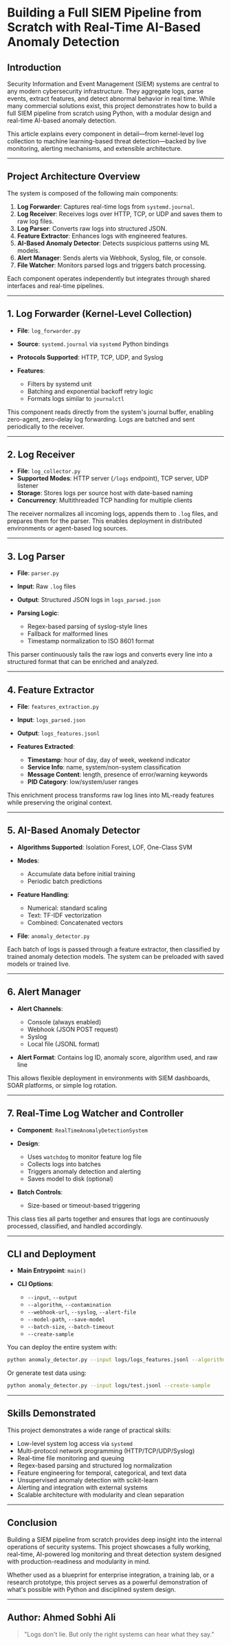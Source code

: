 # Building a Full SIEM Pipeline from Scratch with Real-Time AI-Based Anomaly Detection

## Introduction

Security Information and Event Management (SIEM) systems are central to any modern cybersecurity infrastructure. They aggregate logs, parse events, extract features, and detect abnormal behavior in real time. While many commercial solutions exist, this project demonstrates how to build a full SIEM pipeline from scratch using Python, with a modular design and real-time AI-based anomaly detection.

This article explains every component in detail—from kernel-level log collection to machine learning-based threat detection—backed by live monitoring, alerting mechanisms, and extensible architecture.

---

## Project Architecture Overview

The system is composed of the following main components:

1. **Log Forwarder**: Captures real-time logs from `systemd.journal`.
2. **Log Receiver**: Receives logs over HTTP, TCP, or UDP and saves them to raw log files.
3. **Log Parser**: Converts raw logs into structured JSON.
4. **Feature Extractor**: Enhances logs with engineered features.
5. **AI-Based Anomaly Detector**: Detects suspicious patterns using ML models.
6. **Alert Manager**: Sends alerts via Webhook, Syslog, file, or console.
7. **File Watcher**: Monitors parsed logs and triggers batch processing.

Each component operates independently but integrates through shared interfaces and real-time pipelines.

---

## 1. Log Forwarder (Kernel-Level Collection)

* **File**: `log_forwarder.py`
* **Source**: `systemd.journal` via `systemd` Python bindings
* **Protocols Supported**: HTTP, TCP, UDP, and Syslog
* **Features**:

  * Filters by systemd unit
  * Batching and exponential backoff retry logic
  * Formats logs similar to `journalctl`

This component reads directly from the system's journal buffer, enabling zero-agent, zero-delay log forwarding. Logs are batched and sent periodically to the receiver.

---

## 2. Log Receiver

* **File**: `log_collector.py`
* **Supported Modes**: HTTP server (`/logs` endpoint), TCP server, UDP listener
* **Storage**: Stores logs per source host with date-based naming
* **Concurrency**: Multithreaded TCP handling for multiple clients

The receiver normalizes all incoming logs, appends them to `.log` files, and prepares them for the parser. This enables deployment in distributed environments or agent-based log sources.

---

## 3. Log Parser

* **File**: `parser.py`
* **Input**: Raw `.log` files
* **Output**: Structured JSON logs in `logs_parsed.json`
* **Parsing Logic**:

  * Regex-based parsing of syslog-style lines
  * Fallback for malformed lines
  * Timestamp normalization to ISO 8601 format

This parser continuously tails the raw logs and converts every line into a structured format that can be enriched and analyzed.

---

## 4. Feature Extractor

* **File**: `features_extraction.py`
* **Input**: `logs_parsed.json`
* **Output**: `logs_features.jsonl`
* **Features Extracted**:

  * **Timestamp**: hour of day, day of week, weekend indicator
  * **Service Info**: name, system/non-system classification
  * **Message Content**: length, presence of error/warning keywords
  * **PID Category**: low/system/user ranges

This enrichment process transforms raw log lines into ML-ready features while preserving the original context.

---

## 5. AI-Based Anomaly Detector

* **Algorithms Supported**: Isolation Forest, LOF, One-Class SVM
* **Modes**:

  * Accumulate data before initial training
  * Periodic batch predictions
* **Feature Handling**:

  * Numerical: standard scaling
  * Text: TF-IDF vectorization
  * Combined: Concatenated vectors
* **File**: `anomaly_detector.py`

Each batch of logs is passed through a feature extractor, then classified by trained anomaly detection models. The system can be preloaded with saved models or trained live.

---

## 6. Alert Manager

* **Alert Channels**:

  * Console (always enabled)
  * Webhook (JSON POST request)
  * Syslog
  * Local file (JSONL format)
* **Alert Format**: Contains log ID, anomaly score, algorithm used, and raw line

This allows flexible deployment in environments with SIEM dashboards, SOAR platforms, or simple log rotation.

---

## 7. Real-Time Log Watcher and Controller

* **Component**: `RealTimeAnomalyDetectionSystem`
* **Design**:

  * Uses `watchdog` to monitor feature log file
  * Collects logs into batches
  * Triggers anomaly detection and alerting
  * Saves model to disk (optional)
* **Batch Controls**:

  * Size-based or timeout-based triggering

This class ties all parts together and ensures that logs are continuously processed, classified, and handled accordingly.

---

## CLI and Deployment

* **Main Entrypoint**: `main()`
* **CLI Options**:

  * `--input`, `--output`
  * `--algorithm`, `--contamination`
  * `--webhook-url`, `--syslog`, `--alert-file`
  * `--model-path`, `--save-model`
  * `--batch-size`, `--batch-timeout`
  * `--create-sample`

You can deploy the entire system with:

```bash
python anomaly_detector.py --input logs/logs_features.jsonl --algorithm all --webhook-url http://localhost:5000/alert
```

Or generate test data using:

```bash
python anomaly_detector.py --input logs/test.jsonl --create-sample
```

---

## Skills Demonstrated

This project demonstrates a wide range of practical skills:

* Low-level system log access via `systemd`
* Multi-protocol network programming (HTTP/TCP/UDP/Syslog)
* Real-time file monitoring and queuing
* Regex-based parsing and structured log normalization
* Feature engineering for temporal, categorical, and text data
* Unsupervised anomaly detection with scikit-learn
* Alerting and integration with external systems
* Scalable architecture with modularity and clean separation

---

## Conclusion

Building a SIEM pipeline from scratch provides deep insight into the internal operations of security systems. This project showcases a fully working, real-time, AI-powered log monitoring and threat detection system designed with production-readiness and modularity in mind.

Whether used as a blueprint for enterprise integration, a training lab, or a research prototype, this project serves as a powerful demonstration of what's possible with Python and disciplined system design.

---

**Author**: Ahmed Sobhi Ali
---

> "Logs don't lie. But only the right systems can hear what they say."
